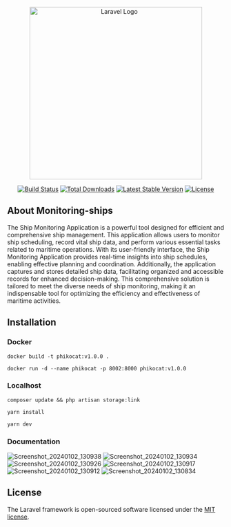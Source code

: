 <p align="center"><a href="https://laravel.com" target="_blank"><img src="https://raw.githubusercontent.com/laravel/art/master/logo-lockup/5%20SVG/2%20CMYK/1%20Full%20Color/laravel-logolockup-cmyk-red.svg" width="400" alt="Laravel Logo"></a></p>

<p align="center">
<a href="https://travis-ci.org/laravel/framework"><img src="https://travis-ci.org/laravel/framework.svg" alt="Build Status"></a>
<a href="https://packagist.org/packages/laravel/framework"><img src="https://img.shields.io/packagist/dt/laravel/framework" alt="Total Downloads"></a>
<a href="https://packagist.org/packages/laravel/framework"><img src="https://img.shields.io/packagist/v/laravel/framework" alt="Latest Stable Version"></a>
<a href="https://packagist.org/packages/laravel/framework"><img src="https://img.shields.io/packagist/l/laravel/framework" alt="License"></a>
</p>

## About Monitoring-ships
The Ship Monitoring Application is a powerful tool designed for efficient and comprehensive ship management. This application allows users to monitor ship scheduling, record vital ship data, and perform various essential tasks related to maritime operations. With its user-friendly interface, the Ship Monitoring Application provides real-time insights into ship schedules, enabling effective planning and coordination. Additionally, the application captures and stores detailed ship data, facilitating organized and accessible records for enhanced decision-making. This comprehensive solution is tailored to meet the diverse needs of ship monitoring, making it an indispensable tool for optimizing the efficiency and effectiveness of maritime activities.


## Installation

### Docker
```
docker build -t phikocat:v1.0.0 .
```
```
docker run -d --name phikocat -p 8002:8000 phikocat:v1.0.0
```
### Localhost
```
composer update && php artisan storage:link
```
```
yarn install
```
```
yarn dev
```

### Documentation
![Screenshot_20240102_130938](https://github.com/zikrisuanda11/Monitoring-Ships/assets/91446630/c786446c-221e-4920-8d30-eff98ad58d8c)
![Screenshot_20240102_130934](https://github.com/zikrisuanda11/Monitoring-Ships/assets/91446630/2b52bd60-37ea-4d4d-8b1c-c90de4bdd23f)
![Screenshot_20240102_130926](https://github.com/zikrisuanda11/Monitoring-Ships/assets/91446630/eb057833-4bf4-4dc2-985a-ae5684609a58)
![Screenshot_20240102_130917](https://github.com/zikrisuanda11/Monitoring-Ships/assets/91446630/6264ab5b-1fed-42a3-bfeb-08f380738439)
![Screenshot_20240102_130912](https://github.com/zikrisuanda11/Monitoring-Ships/assets/91446630/c2f8f143-c90d-41d0-b6e2-8d48f6ae20b2)
![Screenshot_20240102_130834](https://github.com/zikrisuanda11/Monitoring-Ships/assets/91446630/eb7a54f4-169e-4453-981b-4a1185ea7bd8)


## License

The Laravel framework is open-sourced software licensed under the [MIT license](https://opensource.org/licenses/MIT).
